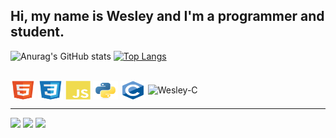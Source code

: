 ## Hi, my name is Wesley and I'm a programmer and student.
![Anurag's GitHub
stats](https://github-readme-stats.vercel.app/api?username=WesleyMAraujo&show_icons=true&theme=radical)
[![Top
Langs](https://github-readme-stats.vercel.app/api/top-langs/?username=WesleyMAraujo&show_icons=true&theme=radical&exclude_repo=github-readme-stats,anuraghazra.github.io)](https://github.com/anuraghazra/github-readme-stats)

<div style="display: inline_block"><br>
  <img align="center" alt="Wesley-HTML" height="30" width="40" src="https://raw.githubusercontent.com/devicons/devicon/master/icons/html5/html5-original.svg">
  <img align="center" alt="Wesley-CSS" height="30" width="40" src="https://raw.githubusercontent.com/devicons/devicon/master/icons/css3/css3-original.svg">
  <img align="center" alt="Wesley-Js" height="30" width="40" src="https://raw.githubusercontent.com/devicons/devicon/master/icons/javascript/javascript-plain.svg">
  <img align="center" alt="Wesley-Python" height="30" width="40" src="https://raw.githubusercontent.com/devicons/devicon/master/icons/python/python-original.svg">
  <img align="center" alt="Wesley-C" height="30" width="40" src="https://github.com/devicons/devicon/blob/master/icons/c/c-original.svg">
  <img align="center" alt="Wesley-C" height="30" width="40" src="https://www.google.com/url?sa=i&url=https%3A%2F%2Fwww.flaticon.com%2Fbr%2Ficone-gratis%2Fphp_919830&psig=AOvVaw0tTEfwsh6ikUAUSqRcfzgm&ust=1684077124424000&source=images&cd=vfe&ved=0CBEQjRxqFwoTCPjb3p_K8v4CFQAAAAAdAAAAABAu">
  
</div>
<hr>
<div>
    <a href="https://www.instagram.com/wesleymonteirodearaujo/" target="_blank"><img
            src="https://img.shields.io/badge/-Instagram-%23E4405F?style=for-the-badge&logo=instagram&logoColor=white"
            target="_blank"></a>
    <a href="mailto:wesleymonteirodearaujo@gmail.com"><img
            src="https://img.shields.io/badge/-Gmail-%23333?style=for-the-badge&logo=gmail&logoColor=white"
            target="_blank"></a>
    <a href="https://www.linkedin.com/in/wesley-monteiro-de-araujo-427a91230/" target="_blank"><img
            src="https://img.shields.io/badge/-LinkedIn-%230077B5?style=for-the-badge&logo=linkedin&logoColor=white"
            target="_blank"></a>
</div>
